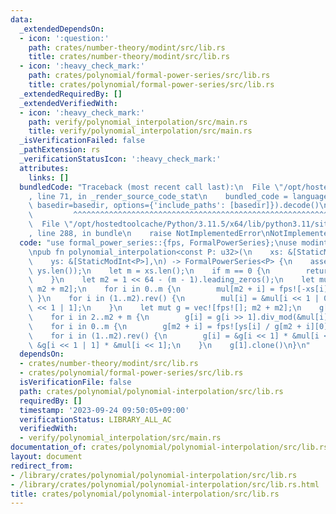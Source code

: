 ```yaml
---
data:
  _extendedDependsOn:
  - icon: ':question:'
    path: crates/number-theory/modint/src/lib.rs
    title: crates/number-theory/modint/src/lib.rs
  - icon: ':heavy_check_mark:'
    path: crates/polynomial/formal-power-series/src/lib.rs
    title: crates/polynomial/formal-power-series/src/lib.rs
  _extendedRequiredBy: []
  _extendedVerifiedWith:
  - icon: ':heavy_check_mark:'
    path: verify/polynomial_interpolation/src/main.rs
    title: verify/polynomial_interpolation/src/main.rs
  _isVerificationFailed: false
  _pathExtension: rs
  _verificationStatusIcon: ':heavy_check_mark:'
  attributes:
    links: []
  bundledCode: "Traceback (most recent call last):\n  File \"/opt/hostedtoolcache/Python/3.11.5/x64/lib/python3.11/site-packages/onlinejudge_verify/documentation/build.py\"\
    , line 71, in _render_source_code_stat\n    bundled_code = language.bundle(stat.path,\
    \ basedir=basedir, options={'include_paths': [basedir]}).decode()\n          \
    \         ^^^^^^^^^^^^^^^^^^^^^^^^^^^^^^^^^^^^^^^^^^^^^^^^^^^^^^^^^^^^^^^^^^^^^^^^^^^^^^^^^\n\
    \  File \"/opt/hostedtoolcache/Python/3.11.5/x64/lib/python3.11/site-packages/onlinejudge_verify/languages/rust.py\"\
    , line 288, in bundle\n    raise NotImplementedError\nNotImplementedError\n"
  code: "use formal_power_series::{fps, FormalPowerSeries};\nuse modint::StaticModInt;\n\
    \npub fn polynomial_interpolation<const P: u32>(\n    xs: &[StaticModInt<P>],\n\
    \    ys: &[StaticModInt<P>],\n) -> FormalPowerSeries<P> {\n    assert_eq!(xs.len(),\
    \ ys.len());\n    let m = xs.len();\n    if m == 0 {\n        return fps![];\n\
    \    }\n    let m2 = 1 << 64 - (m - 1).leading_zeros();\n    let mut mul = vec![fps![1];\
    \ m2 + m2];\n    for i in 0..m {\n        mul[m2 + i] = fps![-xs[i], 1];\n   \
    \ }\n    for i in (1..m2).rev() {\n        mul[i] = &mul[i << 1 | 0] * &mul[i\
    \ << 1 | 1];\n    }\n    let mut g = vec![fps![]; m2 + m2];\n    g[1] = mul[1].differential().div_mod(&mul[1]).1;\n\
    \    for i in 2..m2 + m {\n        g[i] = g[i >> 1].div_mod(&mul[i]).1;\n    }\n\
    \    for i in 0..m {\n        g[m2 + i] = fps![ys[i] / g[m2 + i][0]];\n    }\n\
    \    for i in (1..m2).rev() {\n        g[i] = &g[i << 1] * &mul[i << 1 | 1] +\
    \ &g[i << 1 | 1] * &mul[i << 1];\n    }\n    g[1].clone()\n}\n"
  dependsOn:
  - crates/number-theory/modint/src/lib.rs
  - crates/polynomial/formal-power-series/src/lib.rs
  isVerificationFile: false
  path: crates/polynomial/polynomial-interpolation/src/lib.rs
  requiredBy: []
  timestamp: '2023-09-24 09:50:05+09:00'
  verificationStatus: LIBRARY_ALL_AC
  verifiedWith:
  - verify/polynomial_interpolation/src/main.rs
documentation_of: crates/polynomial/polynomial-interpolation/src/lib.rs
layout: document
redirect_from:
- /library/crates/polynomial/polynomial-interpolation/src/lib.rs
- /library/crates/polynomial/polynomial-interpolation/src/lib.rs.html
title: crates/polynomial/polynomial-interpolation/src/lib.rs
---
```

